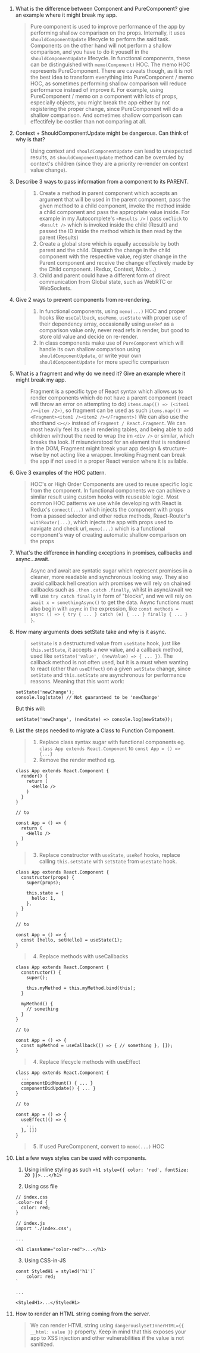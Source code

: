 1. What is the difference between Component and PureComponent? give an example where it might break my app.

   > Pure component is used to improve performance of the app by performing shallow comparison on the props.
   > Internally, it uses `shouldComponentUpdate` lifecycle to perform the said task.
   > Components on the other hand will not perform a shallow comparison, and you have to do it youself in the `shouldComponentUpdate` lifecycle.
   > In functional components, these can be distinguished with `memo(Component)` HOC. The memo HOC represents PureComponent.
   > There are caveats though, as it is not the best idea to transform everything into PureComponent / memo HOC, as sometimes performing shallow comparison
   > will reduce performance instead of improve it. For example, using PureComponent / memo on a component with lots of props, especially objects, you might break the app either by not registering the proper change, since PureComponent will do a shallow comparison. And sometimes shallow comparison can effectifely be costlier than not comparing at all.

2. Context + ShouldComponentUpdate might be dangerous. Can think of why is that?

   > Using context and `shouldComponentUpdate` can lead to unexpected results, as `shouldComponentUpdate` method can be overruled by context's children (since they are a priority re-render on context value change).

3. Describe 3 ways to pass information from a component to its PARENT.

   > 1. Create a method in parent component which accepts an argument that will be used in the parent component, pass the given method to a child component, invoke the method inside a child component and pass the appropriate value inside. For example in my Autocomplete's `<Results />` I pass `onClick` to `<Result />` which is invoked inside the child (Result) and passed the ID inside the method which is then read by the parent (Results)
   > 2. Create a global store which is equally accessible by both parent and the child. Dispatch the change in the child component with the respective value, register change in the Parent component and receive the change effectively made by the Child component. (Redux, Context, Mobx...)
   > 3. Child and parent could have a different form of direct communication from Global state, such as WebRTC or WebSockets.

4. Give 2 ways to prevent components from re-rendering.

   > 1. In functional components, using `memo(...)` HOC and proper hooks like `useCallback`, `useMemo`, `useState` with proper use of their dependency array, occasionally using `useRef` as a comparison value only, never read refs in render, but good to store old value and decide on re-render.
   > 2. In class components make use of `PureComponent` which will handle its own shallow comparison using `shouldComponentUpdate`, or write your own `shouldComponentUpdate` for more specific comparison

5. What is a fragment and why do we need it? Give an example where it might break my app.

   > Fragment is a specific type of React syntax which allows us to render components which do not have a parent component (react will throw an error on attempting to do) `items.map(() => (<item1 /><item /2>)`, so fragment can be used as such `items.map(() => <Fragment><item1 /><item2 /></Fragment>)` We can also use the shorthand `<></>` instead of `Fragment / React.Fragment`. We can most heavily feel its use in rendering tables, and being able to add children wihthout the need to wrap the im `<div />` or similar, which breaks tha look. If misunderstood for an element that is rendered in the DOM, Fragment might break your app design & structure-wise by not acting like a wrapper. Invoking Fragment can break the app if not used in a proper React version where it is avilable.

6. Give 3 examples of the HOC pattern.

   > HOC's or High Order Components are used to reuse specific logic from the component. In functional components we can achieve a similar result using custom hooks with reuseable logic. Most common HOC patterns we use while developing with React is Redux's `connect(...)` which injects the component with props from a passed selector and other redux methods, React-Router's `withRouter(...)`, which injects the app with props used to navigate and check url, `memo(...)` which is a functional component's way of creating automatic shallow comparison on the props

7. What's the difference in handling exceptions in promises, callbacks and async...await.

   > Async and await are syntatic sugar which represent promises in a cleaner, more readable and synchronous looking way. They also avoid callback hell creation with promises we will rely on chained callbacks such as `.then` `.catch` `.finally`, whilst in async/await we will use `try catch finally` in form of "blocks", and we will rely on `await x = somethingAsync()` to get the data. Async functions must also begin with `async` in the expression, like `const methods = async () => { try { ... } catch (e) { ... } finally { ... } }`.

8. How many arguments does setState take and why is it async.

   > `setState` is a destructured value from `useState` hook, just like `this.setState`, it accepts a new value, and a callback method, used like `setState('value', (newValue) => { ... })`. The callback method is not often used, but it is a must when wanting to react (other than `useEffect`) on a given `setState` change, since `setState` and `this.setState` are asynchronous for performance reasons.
   > Meaning that this wont work:

   ```
   setState('newChange');
   console.log(state) // Not guaranteed to be 'newChange'
   ```

   But this will:

   ```
   setState('newChange', (newState) => console.log(newState));
   ```

9. List the steps needed to migrate a Class to Function Component.

   > 1. Replace class syntax sugar with functional components eg. `class App extends React.Component` to `const App = () => {...}`
   > 2. Remove the render method eg.

   ```
   class App extends React.Component {
     render() {
       return (
         <Hello />
       )
     }
   }

   // to

   const App = () => {
     return (
       <Hello />
     )
   }
   ```

   > 3. Replace constructor with `useState`, `useRef` hooks, replace calling `this.setState` with `setState` from `useState` hook.

   ```
   class App extends React.Component {
     constructor(props) {
       super(props);

       this.state = {
         hello: 1,
       },
     }
   }

   // to

   const App = () => {
     const [hello, setHello] = useState(1);
   }
   ```

   > 4. Replace methods with useCallbacks

   ```
   class App extends React.Component {
     constructor() {
       super();

       this.myMethod = this.myMethod.bind(this);
     }

     myMethod() {
       // something
     }
   }

   // to

   const App = () => {
     const myMethod = useCallback(() => { // something }, []);
   }
   ```

   > 4. Replace lifecycle methods with useEffect

   ```
   class App extends React.Component {
     ...
     componentDidMount() { ... }
     componentDidUpdate() { ... }
   }

   // to

   const App = () => {
     useEffect(() => {
       ...
     }, [])
   }
   ```

   > 5. If used PureComponent, convert to `memo(...)` HOC

10. List a few ways styles can be used with components.

    1. Using inline styling as such `<h1 style={{ color: 'red', fontSize: 20 }}>...</h1>`

    2. Using css file

    ```
    // index.css
    .color-red {
      color: red;
    }

    // index.js
    import './index.css';

    ...

    <h1 className="color-red">...</h1>
    ```

    3. Using CSS-in-JS

    ```
    const StyledH1 = styled('h1')`
        color: red;
    `

    ...

    <StyledH1>...</StyledH1>
    ```

11. How to render an HTML string coming from the server.
    > We can render HTML string using `dangerouslySetInnerHTML={{ __html: value }}` property. Keep in mind that this exposes your app to XSS injection and other vulnerabilities
    > if the value is not sanitized.
